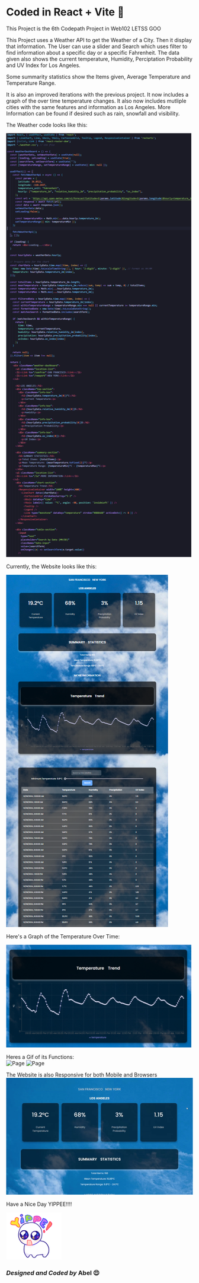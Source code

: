 # Coded in React + Vite 🤩

This Project is the 6th Codepath Project in Web102 LETSS GOO

This Project uses a Weather API to get the Weather of a City. Then it display that information. The User can use a slider and Search which uses filter to find information about a specific day or a specific Fahrenheit. The data given also shows the current temperature, Humidity, Perciptation Probability and UV Index for Los Angeles.

Some summarity statistics show the Items given, Average Temperature and Temperature Range.

It is also an improved iterations with the previous project. It now includes a graph of the over time temperature changes. 
It also now includes mutliple cities with the same features and information as Los Angeles. More Information can be found if desired such as rain, snowfall and visibility.


The Weather code looks like this:

<img src="https://github.com/abledaniel/Web102Project6/blob/master/src/assets/code.png" width="500">

Currently, the Website looks like this:

![Page](https://github.com/abledaniel/Web102Project6/blob/master/src/assets/img.png)


Here's a Graph of the Temperature Over Time:

<img src="https://github.com/abledaniel/Web102Project6/blob/master/src/assets/graph.png" width="500">

Heres a Gif of its Functions:                                                                                               
![Page](https://github.com/abledaniel/Web102Project6/blob/master/src/assets/weather1.gif)
![Page](https://github.com/abledaniel/Web102Project6/blob/master/src/assets/weather2.gif)

The Website is also Responsive for both Mobile and Browsers
![Page](https://github.com/abledaniel/Web102Project6/blob/master/src/assets/weatherresponsive.gif)


Have a Nice Day YIPPEE!!!!

<img src="https://github.com/abledaniel/Web102Project3/blob/master/src/assets/yippee.gif" width="150">


 
                               
### *Designed and Coded by* **Abel 😍**
